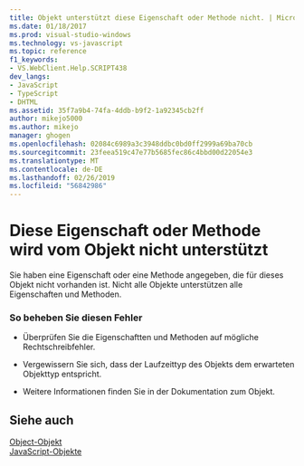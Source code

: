 ```yaml
---
title: Objekt unterstützt diese Eigenschaft oder Methode nicht. | Microsoft-Dokumentation
ms.date: 01/18/2017
ms.prod: visual-studio-windows
ms.technology: vs-javascript
ms.topic: reference
f1_keywords:
- VS.WebClient.Help.SCRIPT438
dev_langs:
- JavaScript
- TypeScript
- DHTML
ms.assetid: 35f7a9b4-74fa-4ddb-b9f2-1a92345cb2ff
author: mikejo5000
ms.author: mikejo
manager: ghogen
ms.openlocfilehash: 02084c6989a3c3948ddbc0bd0ff2999a69ba70cb
ms.sourcegitcommit: 23feea519c47e77b5685fec86c4bbd00d22054e3
ms.translationtype: MT
ms.contentlocale: de-DE
ms.lasthandoff: 02/26/2019
ms.locfileid: "56842986"
---
```

# <a name="object-doesnt-support-this-property-or-method"></a>Diese Eigenschaft oder Methode wird vom Objekt nicht unterstützt
Sie haben eine Eigenschaft oder eine Methode angegeben, die für dieses Objekt nicht vorhanden ist. Nicht alle Objekte unterstützen alle Eigenschaften und Methoden.  
  
### <a name="to-correct-this-error"></a>So beheben Sie diesen Fehler  
  
-   Überprüfen Sie die Eigenschaftten und Methoden auf mögliche Rechtschreibfehler.  
  
-   Vergewissern Sie sich, dass der Laufzeittyp des Objekts dem erwarteten Objekttyp entspricht.  
  
-   Weitere Informationen finden Sie in der Dokumentation zum Objekt.  
  
## <a name="see-also"></a>Siehe auch  
 [Object-Objekt](../../javascript/reference/object-object-javascript.md)   
 [JavaScript-Objekte](../../javascript/reference/javascript-objects.md)
